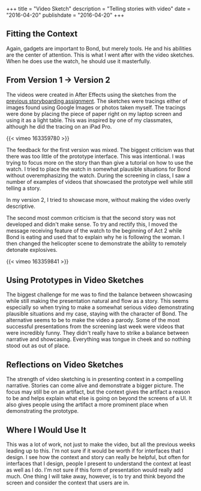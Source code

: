 +++
title = "Video Sketch"
description = "Telling stories with video"
date = "2016-04-20"
publishdate = "2016-04-20"
+++

## Fitting the Context

Again, gadgets are important to Bond, but merely tools. He and his abilities
are the center of attention. This is what I went after with the video sketches.
When he does use the watch, he should use it masterfully. 

## From Version 1 → Version 2

The videos were created in After Effects using the sketches from the [previous
storyboarding assignment](/hcc-613/project/storyboarding/). The sketches were
tracings either of images found using Google Images or photos taken myself. The
tracings were done by placing the piece of paper right on my laptop screen and
using it as a light table. This was inspired by one of my classmates, although
he did the tracing on an iPad Pro.

{{< vimeo 163359780 >}}

The feedback for the first version was mixed. The biggest criticism was that
there was too little of the prototype interface. This was intentional. I was
trying to focus more on the story than than give a tutorial on how to use the
watch. I tried to place the watch in somewhat plausible situations for Bond
without overemphasizing the watch. During the screening in class, I saw a
number of examples of videos that showcased the prototype well while still
telling a story.

In my version 2, I tried to showcase more, without making the video overly
descriptive. 

The second most common criticism is that the second story was not developed and
didn't make sense. To try and rectify this, I moved the message receiving
feature of the watch to the beginning of Act 2 while Bond is eating and used
that to explain why he is following the woman. I then changed the helicopter
scene to demonstrate the ability to remotely detonate explosives.

{{< vimeo 163359841 >}}

## Using Prototypes in Video Sketches

The biggest challenge for me was to find the balance between showcasing while
still making the presentation natural and flow as a story. This seems
especially so when trying to make a somewhat serious video demonstrating
plausible situations and my case, staying with the character of Bond. The
alternative seems to be to make the video a parody. Some of the most successful
presentations from the screening last week were videos that were incredibly
funny. They didn't really have to strike a balance between narrative and
showcasing. Everything was tongue in cheek and so nothing stood out as out of
place.

## Reflections on Video Sketches

The strength of video sketching is in presenting context in a compelling
narrative. Stories can come alive and demonstrate a bigger picture. The focus
may still be on an artifact, but the context gives the artifact a reason to be
and helps explain what else is going on beyond the screens of a UI. It also
gives people using the artifact a more prominent place when demonstrating the
prototype.

## Where I Would Use It

This was a lot of work, not just to make the video, but all the previous weeks
leading up to this. I'm not sure if it would be worth if for interfaces that I
design. I see how the context and story can really be helpful, but often for
interfaces that I design, people I present to understand the context at least
as well as I do. I'm not sure if this form of presentation would really add
much. One thing I will take away, however, is to try and think beyond the
screen and consider the context that users are in.
